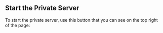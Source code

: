 ﻿## Start the Private Server

To start the private server, use this button that you can see on the top right
of the page: